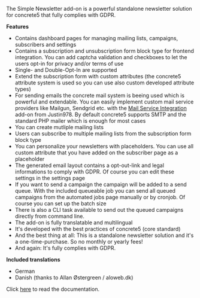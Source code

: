 The Simple Newsletter add-on is a powerful standalone newsletter solution for concrete5 that fully complies with GDPR.

**Features**

* Contains dashboard pages for managing mailing lists, campaigns, subscribers and settings
* Contains a subscription and unsubscription form block type for frontend integration. You can add captcha validation and checkboxes to let the users opt-in for privacy and/or terms of use
* Single- and Double-Opt-In are supported
* Extend the subscription form with custom attributes (the concrete5 attribute system is used so you can use also custom developed attribute types)
* For sending emails the concrete mail system is beeing used which is powerful and extendable. You can easily implement custom mail service providers like Mailgun, Sendgrid etc. with the [Mail Service Integration](https://www.concrete5.org/marketplace/addons/mail-service-integration) add-on from Justin978. By default concrete5 supports SMTP and the standard PHP mailer which is enough for most cases
* You can create mutliple mailing lists
* Users can subscribe to multiple mailing lists from the subscription form block type
* You can personalize your newsletters with placeholders. You can use all custom attribute that you have added on the subscriber page as a placeholder
* The generated email layout contains a opt-out-link and legal informations to comply with GDPR. Of course you can edit these settings in the settings page
* If you want to send a campaign the campaign will be added to a send queue. With the included queueable job you can send all queued campaigns from the automated jobs page manually or by cronjob. Of course you can set up the batch size
* There is also a CLI task available to send out the queued campaigns directly from command line. 
* The add-on is fully translatable and multilingual
* It's developed with the best practices of concrete5 (core standard)
* And the best thing at all: This is a standalone newsletter solution and it's a one-time-purchase. So no monthly or yearly fees!
* And again: It's fully complies with GDPR.

**Included translations**
* German
* Danish (thanks to Allan Østergreen / aloweb.dk)

Click [here](https://www.concrete5.org/marketplace/addons/simple-newsletter/documentation) to read the documentation.